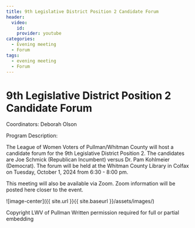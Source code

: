 ```yaml
---
title: 9th Legislative District Position 2 Candidate Forum
header:
  video:
    id:
    provider: youtube
categories:
  - Evening meeting
  - Forum
tags:
  - evening meeting
  - Forum
---
```


# 9th Legislative District Position 2 Candidate Forum

Coordinators: Deborah Olson

Program Description:  

The League of Women Voters of Pullman/Whitman County will host a candidate forum for the 9th Legislative District Position 2.  The candidates are Joe Schmick (Republican Incumbent) versus Dr. Pam Kohlmeier (Democrat).  The forum will be held at the Whitman County Library in Colfax on Tuesday, October 1, 2024 from 6:30 - 8:00 pm.

This meeting will also be available via Zoom.  Zoom information will be posted here closer to the event.

![image-center]({{ site.url }}{{ site.baseurl }}/assets/images/)

Copyright LWV of Pullman
Written permission required for full or partial embedding

<!---change the title to whatever you want the post to be titled
change the ID out to the end of the youtube link https://youtu.be/r61ARK4Qv9c -->
